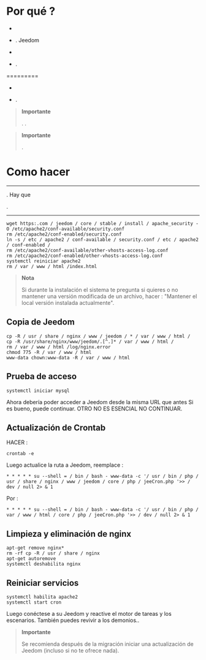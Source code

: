 Por qué ? 
==========

-   

-   
     .
    Jeedom

-   
    

-   .

 
=========

-   
    

-   .

> **Importante**
>
> 
> . 
> .

> **Importante**
>
> 
> .

Como hacer 
=============

 
------------------------------------------


. Hay que


.

    
    
    

 
--------------------------------------

    
    
    
    
    wget https:.com / jeedom / core / stable / install / apache_security -O /etc/apache2/conf-available/security.conf
    rm /etc/apache2/conf-enabled/security.conf
    ln -s / etc / apache2 / conf-available / security.conf / etc / apache2 / conf-enabled /
    rm /etc/apache2/conf-available/other-vhosts-access-log.conf
    rm /etc/apache2/conf-enabled/other-vhosts-access-log.conf
    systemctl reiniciar apache2
    rm / var / www / html /index.html

> **Nota**
>
> Si durante la instalación el sistema te pregunta si quieres o
> no mantener una versión modificada de un archivo, hacer : "Mantener el local
> versión instalada actualmente".

Copia de Jeedom 
---------------

    cp -R / usr / share / nginx / www / jeedom / * / var / www / html /
    cp -R /usr/share/nginx/www/jeedom/.[^.]* / var / www / html /
    rm / var / www / html /log/nginx.error
    chmod 775 -R / var / www / html
    www-data chown:www-data -R / var / www / html

Prueba de acceso 
------------

    systemctl iniciar mysql

Ahora debería poder acceder a Jeedom desde la misma URL
que antes Si es bueno, puede continuar. OTRO NO ES ESENCIAL
NO CONTINUAR.

Actualización de Crontab 
-------------------------

HACER :

    crontab -e

Luego actualice la ruta a Jeedom, reemplace :

    * * * * * su --shell = / bin / bash - www-data -c '/ usr / bin / php / usr / share / nginx / www / jeedom / core / php / jeeCron.php '>> / dev / null 2> & 1

Por :

    * * * * * su --shell = / bin / bash - www-data -c '/ usr / bin / php / var / www / html / core / php / jeeCron.php '>> / dev / null 2> & 1

Limpieza y eliminación de nginx 
---------------------------------

    apt-get remove nginx*
    rm -rf cp -R / usr / share / nginx
    apt-get autoremove
    systemctl deshabilita nginx

Reiniciar servicios 
------------------------

    systemctl habilita apache2
    systemctl start cron

Luego conéctese a su Jeedom y reactive el motor de tareas
y los escenarios. También puedes revivir a los demonios..

> **Importante**
>
> Se recomienda después de la migración iniciar una actualización de
> Jeedom (incluso si no te ofrece nada).

